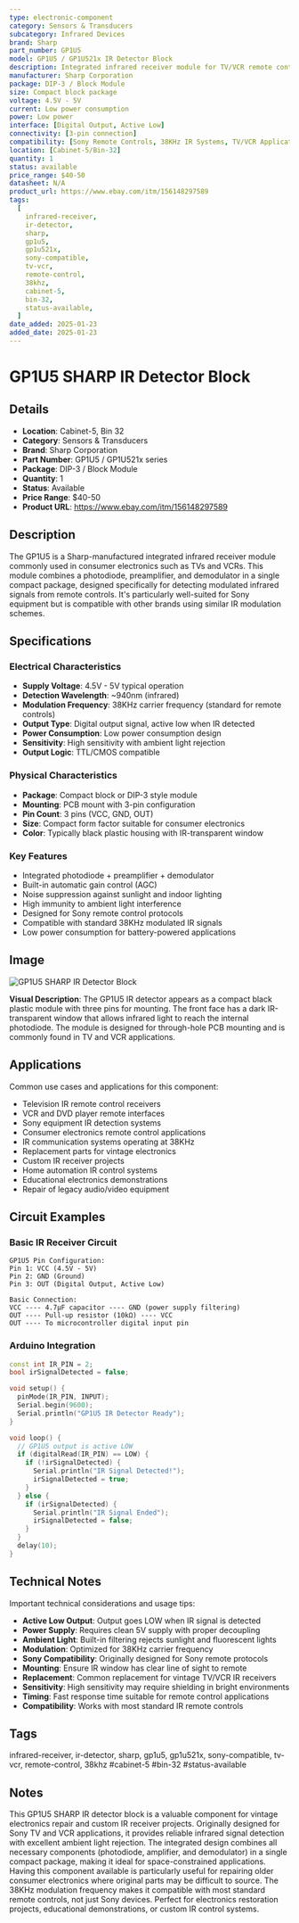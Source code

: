 ```yaml
---
type: electronic-component
category: Sensors & Transducers
subcategory: Infrared Devices
brand: Sharp
part_number: GP1U5
model: GP1U5 / GP1U521x IR Detector Block
description: Integrated infrared receiver module for TV/VCR remote control applications
manufacturer: Sharp Corporation
package: DIP-3 / Block Module
size: Compact block package
voltage: 4.5V - 5V
current: Low power consumption
power: Low power
interface: [Digital Output, Active Low]
connectivity: [3-pin connection]
compatibility: [Sony Remote Controls, 38KHz IR Systems, TV/VCR Applications]
location: [Cabinet-5/Bin-32]
quantity: 1
status: available
price_range: $40-50
datasheet: N/A
product_url: https://www.ebay.com/itm/156148297589
tags:
  [
    infrared-receiver,
    ir-detector,
    sharp,
    gp1u5,
    gp1u521x,
    sony-compatible,
    tv-vcr,
    remote-control,
    38khz,
    cabinet-5,
    bin-32,
    status-available,
  ]
date_added: 2025-01-23
added_date: 2025-01-23
---
```


# GP1U5 SHARP IR Detector Block

## Details

- **Location**: Cabinet-5, Bin 32
- **Category**: Sensors & Transducers
- **Brand**: Sharp Corporation
- **Part Number**: GP1U5 / GP1U521x series
- **Package**: DIP-3 / Block Module
- **Quantity**: 1
- **Status**: Available
- **Price Range**: $40-50
- **Product URL**: https://www.ebay.com/itm/156148297589

## Description

The GP1U5 is a Sharp-manufactured integrated infrared receiver module commonly used in consumer electronics such as TVs and VCRs. This module combines a photodiode, preamplifier, and demodulator in a single compact package, designed specifically for detecting modulated infrared signals from remote controls. It's particularly well-suited for Sony equipment but is compatible with other brands using similar IR modulation schemes.

## Specifications

### Electrical Characteristics

- **Supply Voltage**: 4.5V - 5V typical operation
- **Detection Wavelength**: ~940nm (infrared)
- **Modulation Frequency**: 38KHz carrier frequency (standard for remote controls)
- **Output Type**: Digital output signal, active low when IR detected
- **Power Consumption**: Low power consumption design
- **Sensitivity**: High sensitivity with ambient light rejection
- **Output Logic**: TTL/CMOS compatible

### Physical Characteristics

- **Package**: Compact block or DIP-3 style module
- **Mounting**: PCB mount with 3-pin configuration
- **Pin Count**: 3 pins (VCC, GND, OUT)
- **Size**: Compact form factor suitable for consumer electronics
- **Color**: Typically black plastic housing with IR-transparent window

### Key Features

- Integrated photodiode + preamplifier + demodulator
- Built-in automatic gain control (AGC)
- Noise suppression against sunlight and indoor lighting
- High immunity to ambient light interference
- Designed for Sony remote control protocols
- Compatible with standard 38KHz modulated IR signals
- Low power consumption for battery-powered applications

## Image

![GP1U5 SHARP IR Detector Block](../attachments/gp1u5-sharp-ir-detector.png)

**Visual Description**: The GP1U5 IR detector appears as a compact black plastic module with three pins for mounting. The front face has a dark IR-transparent window that allows infrared light to reach the internal photodiode. The module is designed for through-hole PCB mounting and is commonly found in TV and VCR applications.

## Applications

Common use cases and applications for this component:

- Television IR remote control receivers
- VCR and DVD player remote interfaces
- Sony equipment IR detection systems
- Consumer electronics remote control applications
- IR communication systems operating at 38KHz
- Replacement parts for vintage electronics
- Custom IR receiver projects
- Home automation IR control systems
- Educational electronics demonstrations
- Repair of legacy audio/video equipment

## Circuit Examples

### Basic IR Receiver Circuit

```
GP1U5 Pin Configuration:
Pin 1: VCC (4.5V - 5V)
Pin 2: GND (Ground)
Pin 3: OUT (Digital Output, Active Low)

Basic Connection:
VCC ---- 4.7µF capacitor ---- GND (power supply filtering)
OUT ---- Pull-up resistor (10kΩ) ---- VCC
OUT ---- To microcontroller digital input pin
```

### Arduino Integration

```cpp
const int IR_PIN = 2;
bool irSignalDetected = false;

void setup() {
  pinMode(IR_PIN, INPUT);
  Serial.begin(9600);
  Serial.println("GP1U5 IR Detector Ready");
}

void loop() {
  // GP1U5 output is active LOW
  if (digitalRead(IR_PIN) == LOW) {
    if (!irSignalDetected) {
      Serial.println("IR Signal Detected!");
      irSignalDetected = true;
    }
  } else {
    if (irSignalDetected) {
      Serial.println("IR Signal Ended");
      irSignalDetected = false;
    }
  }
  delay(10);
}
```

## Technical Notes

Important technical considerations and usage tips:

- **Active Low Output**: Output goes LOW when IR signal is detected
- **Power Supply**: Requires clean 5V supply with proper decoupling
- **Ambient Light**: Built-in filtering rejects sunlight and fluorescent lights
- **Modulation**: Optimized for 38KHz carrier frequency
- **Sony Compatibility**: Originally designed for Sony remote protocols
- **Mounting**: Ensure IR window has clear line of sight to remote
- **Replacement**: Common replacement for vintage TV/VCR IR receivers
- **Sensitivity**: High sensitivity may require shielding in bright environments
- **Timing**: Fast response time suitable for remote control applications
- **Compatibility**: Works with most standard IR remote controls

## Tags

infrared-receiver, ir-detector, sharp, gp1u5, gp1u521x, sony-compatible, tv-vcr, remote-control, 38khz #cabinet-5 #bin-32 #status-available

## Notes

This GP1U5 SHARP IR detector block is a valuable component for vintage electronics repair and custom IR receiver projects. Originally designed for Sony TV and VCR applications, it provides reliable infrared signal detection with excellent ambient light rejection. The integrated design combines all necessary components (photodiode, amplifier, and demodulator) in a single compact package, making it ideal for space-constrained applications. Having this component available is particularly useful for repairing older consumer electronics where original parts may be difficult to source. The 38KHz modulation frequency makes it compatible with most standard remote controls, not just Sony devices. Perfect for electronics restoration projects, educational demonstrations, or custom IR control systems.
